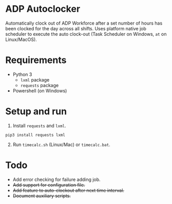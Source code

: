 # ADP Autoclocker

Automatically clock out of ADP Workforce after a set number of hours has been
clocked for the day across all shifts. Uses platform native job scheduler to
execute the auto clock-out (Task Scheduler on Windows, `at` on Linux/MacOS).

# Requirements
* Python 3
    * `lxml` package
    * `requests` package
* Powershell (on Windows)

# Setup and run
1. Install `requests` and `lxml`.

`pip3 install requests lxml`

2. Run `timecalc.sh` (Linux/Mac) or `timecalc.bat`.

# Todo
* Add error checking for failure adding job.
* ~~Add support for configuration file.~~
* ~~Add feature to auto-clockout after next time interval.~~
* ~~Document auxiliary scripts.~~
